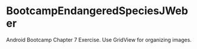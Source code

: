 # BootcampEndangeredSpeciesJWeber
Android Bootcamp Chapter 7 Exercise. Use GridView for organizing images.
